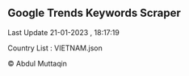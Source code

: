 

## Google Trends Keywords Scraper 
 
Last Update 21-01-2023 , 18:17:19

Country List :
VIETNAM.json



© Abdul Muttaqin 
